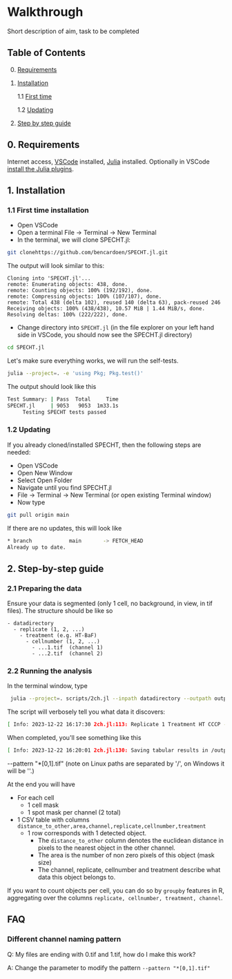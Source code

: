 # Walkthrough
Short description of aim, task to be completed


## Table of Contents
0. [Requirements](#requirements)
   
1. [Installation](#installation)

   1.1 [First time](#first)

   1.2 [Updating](#updating)

2. [Step by step guide](#steps)

<a name="requirements"></a>
## 0. Requirements
Internet access, [VSCode](https://code.visualstudio.com/download) installed, [Julia](https://julialang.org/downloads/) installed. Optionally in VSCode [install the Julia plugins](https://code.visualstudio.com/docs/languages/julia). 


<a name="installlation"></a>
## 1. Installation

<a name="first"></a>
### 1.1 First time installation
- Open VSCode
- Open a terminal File -> Terminal -> New Terminal
- In the terminal, we will clone SPECHT.jl:
```bash
git clonehttps://github.com/bencardoen/SPECHT.jl.git
```

The output will look similar to this:
```
Cloning into 'SPECHT.jl'...
remote: Enumerating objects: 438, done.
remote: Counting objects: 100% (192/192), done.
remote: Compressing objects: 100% (107/107), done.
remote: Total 438 (delta 102), reused 140 (delta 63), pack-reused 246
Receiving objects: 100% (438/438), 10.57 MiB | 1.44 MiB/s, done.
Resolving deltas: 100% (222/222), done.
```
- Change directory into `SPECHT.jl` (in the file explorer on your left hand side in VSCode, you should now see the SPECHT.jl directory)
```bash
cd SPECHT.jl
```

Let's make sure everything works, we will run the self-tests.

```bash
julia --project=. -e 'using Pkg; Pkg.test()'
```
The output should look like this
```bash
Test Summary: | Pass  Total     Time
SPECHT.jl     | 9053   9053  1m33.1s
     Testing SPECHT tests passed
```

<a name="updating"></a>
### 1.2 Updating

If you already cloned/installed SPECHT, then the following steps are needed:
- Open VSCode
- Open New Window
- Select Open Folder
- Navigate until you find SPECHT.jl
- File -> Terminal -> New Terminal (or open existing Terminal window)
- Now type

```bash
git pull origin main
```

If there are no updates, this will look like

```bash
* branch            main       -> FETCH_HEAD
Already up to date.
```

<a name="steps"></a>
## 2. Step-by-step guide

### 2.1 Preparing the data
Ensure your data is segmented (only 1 cell, no background, in view, in tif files). 
The structure should be like so
```
- datadirectory
  - replicate (1, 2, ...)
    - treatment (e.g. HT-BaF)
      - cellnumber (1, 2, ...)
        - ...1.tif  (channel 1)
        - ...2.tif  (channel 2)
```

### 2.2 Running the analysis
In the terminal window, type
```bash
 julia --project=. scripts/2ch.jl --inpath datadirectory --outpath outputdirectory
```

The script will verbosely tell you what data it discovers:
```bash
[ Info: 2023-12-22 16:17:30 2ch.jl:113: Replicate 1 Treatment HT CCCP -BaF siAMF Cell 001
```

When completed, you'll see something like this
```bash
[ Info: 2023-12-22 16:20:01 2ch.jl:130: Saving tabular results in /outputdirectory/table_spots.csv
```
--pattern "*[0,1].tif"
(note on Linux paths are separated by '/', on Windows it will be '\'.)

At the end you will have 
- For each cell
  - 1 cell mask
  - 1 spot mask per channel (2 total)
- 1 CSV table with columns `distance_to_other,area,channel,replicate,cellnumber,treatment`
  - 1 row corresponds with 1 detected object.
    - The `distance_to_other` column denotes the euclidean distance in pixels to the nearest object in the other channel.
    - The area is the number of non zero pixels of this object (mask size)
    - The channel, replicate, cellnumber and treatment describe what data this object belongs to.

If you want to count objects per cell, you can do so by `groupby` features in R, aggregating over the columns `replicate, cellnumber, treatment, channel`. 

## FAQ

### Different channel naming pattern

Q: My files are ending with 0.tif and 1.tif, how do I make this work?

A: Change the parameter to modify the pattern `--pattern "*[0,1].tif"`
